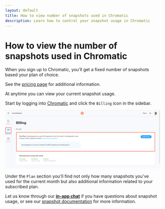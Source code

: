 ```yaml
---
layout: default
title: How to view number of snapshots used in Chromatic
description: Learn how to control your snapshot usage in Chromatic
---
```


# How to view the number of snapshots used in Chromatic

When you sign up to Chromatic, you’ll get a fixed number of snapshots based your plan of choice. 

<div class="aside">
See the <a href="https://www.chromatic.com/pricing">pricing page</a> for additional information.
</div>

At anytime you can view your current snapshot usage.

Start by logging into [Chromatic](https://www.chromatic.com/) and click the `Billing` icon in the sidebar.

![Chromatic monthly snapshots used](img/article-view-snapshots-billing-screen.png)

Under the `Plan` section you'll find not only how many snapshots you've used for the current month but also additional information related to your subscribed plan.

Let us know through our <a href="/intercom" onclick="event.preventDefault();openIntercom();"><b>in-app chat</b></a> if you have questions about snapshot usage, or see our [snapshot documentation](snapshots) for more information.
